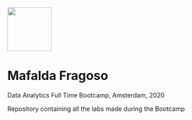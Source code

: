 <img src="https://bit.ly/2VnXWr2" width="100">

# Mafalda Fragoso

Data Analytics Full Time Bootcamp, Amsterdam, 2020

Repository containing all the labs made during the Bootcamp
